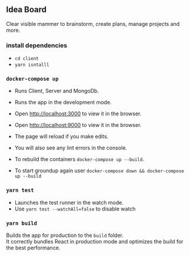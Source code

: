 ## Idea Board
Clear visible mammer to brainstorm, create plans, manage projects and more.

### install dependencies
  - `cd client`
  - `yarn isntalll`

### `docker-compose up`

 - Runs Client, Server and MongoDb.
 - Runs the app in the development mode.
 - Open [http://localhost:3000](http://localhost:3000) to view it in the browser.
 - Open [http://localhost:9000](http://localhost:9000/ideas) to view it in the browser.
 - The page will reload if you make edits.
 - You will also see any lint errors in the console.

 - To rebuild the containers `docker-compose up --build`.
 - To start groundup again user `docker-compose down && docker-compose up --build`

### `yarn test`

 - Launches the test runner in the watch mode.
 - Use `yarn test --watchAll=false` to disable watch

### `yarn build`

Builds the app for production to the `build` folder.<br>
It correctly bundles React in production mode and optimizes the build for the best performance.
